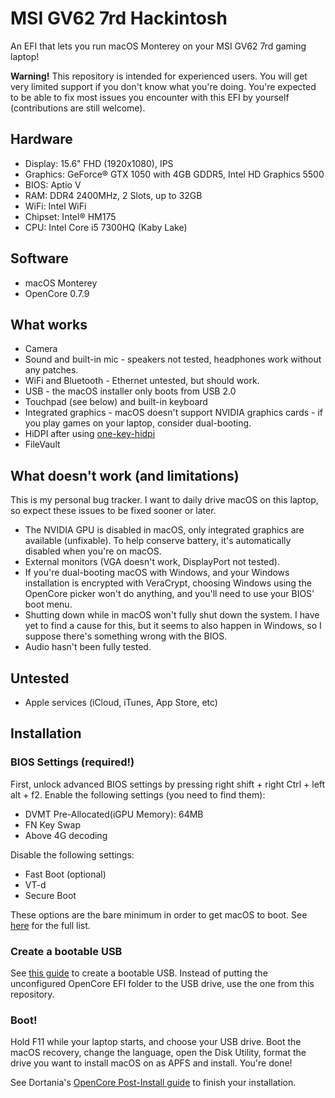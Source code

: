 # MSI GV62 7rd Hackintosh

An EFI that lets you run macOS Monterey on your MSI GV62 7rd gaming laptop!

**Warning!** This repository is intended for experienced users. You will get very limited support if you don't know what you're doing. You're expected to be able to fix most issues you encounter with this EFI by yourself (contributions are still welcome).

## Hardware

- Display: 15.6" FHD (1920x1080), IPS
- Graphics: GeForce® GTX 1050 with 4GB GDDR5, Intel HD Graphics 5500
- BIOS: Aptio V
- RAM: DDR4 2400MHz, 2 Slots, up to 32GB
- WiFi: Intel WiFi
- Chipset: Intel® HM175
- CPU: Intel Core i5 7300HQ (Kaby Lake)

## Software

- macOS Monterey
- OpenCore 0.7.9

## What works

- Camera
- Sound and built-in mic - speakers not tested, headphones work without any patches.
- WiFi and Bluetooth - Ethernet untested, but should work.
- USB - the macOS installer only boots from USB 2.0
- Touchpad (see below) and built-in keyboard
- Integrated graphics - macOS doesn't support NVIDIA graphics cards - if you play games on your laptop, consider dual-booting.
- HiDPI after using [one-key-hidpi](https://github.com/xzhih/one-key-hidpi)
- FileVault

## What doesn't work (and limitations)

This is my personal bug tracker. I want to daily drive macOS on this laptop, so expect these issues to be fixed sooner or later.

- The NVIDIA GPU is disabled in macOS, only integrated graphics are available (unfixable). To help conserve battery, it's automatically disabled when you're on macOS.
- External monitors (VGA doesn't work, DisplayPort not tested).
- If you're dual-booting macOS with Windows, and your Windows installation is encrypted with VeraCrypt, choosing Windows using the OpenCore picker won't do anything, and you'll need to use your BIOS' boot menu.
- Shutting down while in macOS won't fully shut down the system. I have yet to find a cause for this, but it seems to also happen in Windows, so I suppose there's something wrong with the BIOS.
- Audio hasn't been fully tested.

## Untested

- Apple services (iCloud, iTunes, App Store, etc)

## Installation

### BIOS Settings (required!)

First, unlock advanced BIOS settings by pressing right shift + right Ctrl + left alt + f2.
Enable the following settings (you need to find them):

- DVMT Pre-Allocated(iGPU Memory): 64MB
- FN Key Swap
- Above 4G decoding

Disable the following settings:

- Fast Boot (optional)
- VT-d
- Secure Boot

These options are the bare minimum in order to get macOS to boot. See [here](https://dortania.github.io/OpenCore-Install-Guide/config.plist/kaby-lake.html#intel-bios-settings) for the full list.

### Create a bootable USB

See [this guide](https://dortania.github.io/OpenCore-Install-Guide/installer-guide/) to create a bootable USB. Instead of putting the unconfigured OpenCore EFI folder to the USB drive, use the one from this repository.

### Boot!

Hold F11 while your laptop starts, and choose your USB drive. Boot the macOS recovery, change the language, open the Disk Utility, format the drive you want to install macOS on as APFS and install. You're done!

See Dortania's [OpenCore Post-Install guide](https://dortania.github.io/OpenCore-Post-Install/) to finish your installation.
